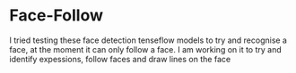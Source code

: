 # Face-Follow

I tried testing these face detection tenseflow models to try and recognise a face, at the moment it can only follow a face.
I am working on it to try and identify expessions, follow faces and draw lines on the face 
